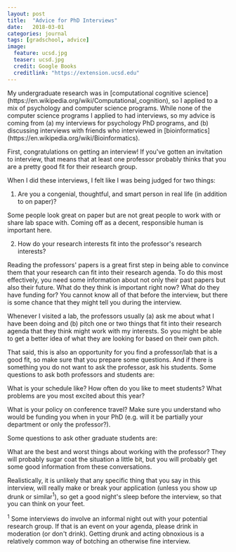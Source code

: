 ```yaml
---
layout: post
title:  "Advice for PhD Interviews"
date:   2018-03-01
categories: journal
tags: [gradschool, advice]
image:
  feature: ucsd.jpg
  teaser: ucsd.jpg
  credit: Google Books
  creditlink: "https://extension.ucsd.edu"
---
```


<p class="intro"><span class="dropcap">M</span>y undergraduate research was in [computational cognitive science](https://en.wikipedia.org/wiki/Computational_cognition), so I applied to a mix of psychology and computer science programs. While none of the computer science programs I applied to had interviews, so my advice is coming from (a) my interviews for psychology PhD programs, and (b) discussing interviews with friends who interviewed in [bioinformatics](https://en.wikipedia.org/wiki/Bioinformatics). </p>

First, congratulations on getting an interview! If you've gotten an invitation to interview, that means that at least one professor probably thinks that you are a pretty good fit for their research group. 

When I did these interviews, I felt like I was being judged for two things:
 
1. Are you a congenial, thoughtful, and smart person in real life (in addition to on paper)? 

Some people look great on paper but are not great people to work with or share lab space with. Coming off as a decent, responsible human is important here. 

2. How do your research interests fit into the professor's research interests? 

Reading the professors' papers is a great first step in being able to convince them that your research can fit into their research agenda. To do this most effectively, you need some information about not only their past papers but also their future. What do they think is important right now? What do they have funding for?  You cannot know all of that before the interview, but there is some chance that they might tell you during the interview. 

Whenever I visited a lab, the professors usually (a) ask me about what I have been doing and (b) pitch one or two things that fit into their research agenda that they think might work with my interests. So you might be able to get a better idea of what they are looking for based on their own pitch. 

That said, this is also an opportunity for you find a professor/lab that is a good fit, so make sure that you prepare some questions.  And if there is something you do not want to ask the professor, ask his students. Some questions to ask both professors and students are: 

What is your schedule like? How often do you like to meet students? What problems are you most excited about this year?

What is your policy on conference travel? Make sure you understand who would be funding you when in your PhD (e.g. will it be partially your department or only the professor?). 

Some questions to ask other graduate students are:

What are the best and worst things about working with the professor? They will probably sugar coat the situation a little bit, but you will probably get some good information from these conversations. 

Realistically, it is unlikely that any specific thing that you say in this interview, will really make or break your application (unless you show up drunk or similar<sup>1</sup>), so get a good night's sleep before the interview, so that you can think on your feet. 

<sup>1</sup> Some interviews do involve an informal night out with your potential research group. If that is an event on your agenda, please drink in moderation (or don't drink). Getting drunk and acting obnoxious is a relatively common way of botching an otherwise fine interview. 



